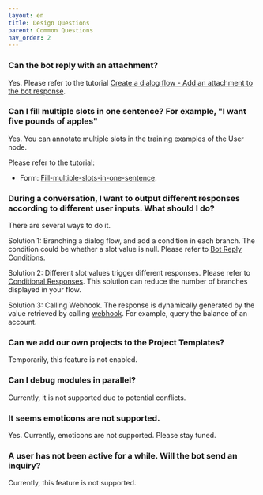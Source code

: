```yaml
---
layout: en
title: Design Questions
parent: Common Questions
nav_order: 2
---
```

<!---
### How do I get the URL when I customize the webhook?

Please refer to the tutorial [webhook](/docs/tutorial/webhook/01-webhook/)

### How to create consecutive multiple responses?

Please refer to the tutorial [Create conversation flow graph - add reply node](/docs/tutorial/flow/01-create-flow/#add-reply-node)

### Do not know the function of intents template

Please refer to the tutorial [Create Intent List](/docs/tutorial/node-template/user-global/)

### Does the initial node of the flow chart have a user option by default?

Please refer to the tutorial [Dialog Flow Graph Settings](/docs/tutorial/setting/)

### Add a node and then delete it. Is there an undo function?

Please refer to the tutorial [Undo/Redo](/docs/tutorial/setting/)

-->
### Can the bot reply with an attachment?
Yes. Please refer to the tutorial [Create a dialog flow - Add an attachment to the bot response](/docs/tutorial/flow/).

### Can I fill multiple slots in one sentence? For example, "I want five pounds of apples"
Yes. You can annotate multiple slots in the training examples of the User node.

Please refer to the tutorial:
- Form: [Fill-multiple-slots-in-one-sentence](/docs/tutorial/form/#can-i-fill-multiple-slots-in-one-sentence).

### During a conversation, I want to output different responses according to different user inputs. What should I do?
There are several ways to do it.

Solution 1: Branching a dialog flow, and add a condition in each branch.  The condition could be whether a slot value is null. Please refer to [Bot Reply Conditions](/docs/advance_control/reply_conditions/).

Solution 2: Different slot values trigger different responses. Please refer to [Conditional Responses](/docs/advance_control/conditional_response/).  This solution can reduce the number of branches displayed in your flow.

Solution 3: Calling Webhook. The response is dynamically generated by the value retrieved by calling [webhook](/docs/webhook/01-webhook/). For example, query the balance of an account.

### Can we add our own projects to the Project Templates?
Temporarily, this feature is not enabled.

<!---
### ### Can the node convert the type?

Currently, only user input can be converted to a button,
You can change the "user input method" of the user input node to "click input"

### Shortcut key support: control c/z

You can use control c to quickly copy nodes to the pasteboard, and control z to undo the previous operation

### The node has errors and cannot be saved

If there is an error in a node, click `Save` when editing the node, and an error message will appear. If you want to use a node first, you can click `Close`
--->

### Can I debug modules in parallel?
Currently, it is not supported due to potential conflicts.

### It seems emoticons are not supported.
Yes. Currently, emoticons are not supported. Please stay tuned.

### A user has not been active for a while. Will the bot send an inquiry?
Currently, this feature is not supported.  
